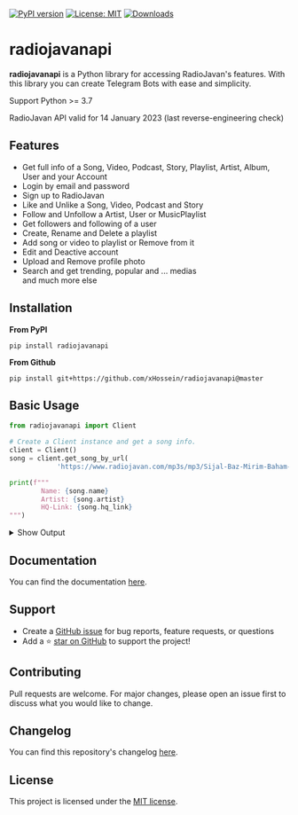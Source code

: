 [![PyPI version](https://badge.fury.io/py/radiojavanapi.svg)](https://badge.fury.io/py/radiojavanapi)
[![License: MIT](https://img.shields.io/badge/License-MIT-yellow.svg?style=flat-square)](https://github.com/xHossein/radiojavanapi/blob/master/LICENSE)
[![Downloads](https://pepy.tech/badge/radiojavanapi)](https://pepy.tech/project/radiojavanapi)

# radiojavanapi
**radiojavanapi** is a Python library for accessing RadioJavan's features. With this library you can create Telegram Bots with ease and simplicity.

Support Python >= 3.7

RadioJavan API valid for 14 January 2023 (last reverse-engineering check)

## Features
* Get full info of a Song, Video, Podcast, Story, Playlist, Artist, Album, User and your Account
* Login by email and password
* Sign up to RadioJavan
* Like and Unlike a Song, Video, Podcast and Story
* Follow and Unfollow a Artist, User or MusicPlaylist
* Get followers and following of a user
* Create, Rename and Delete a playlist
* Add song or video to playlist or Remove from it
* Edit and Deactive account
* Upload and Remove profile photo
* Search and get trending, popular and ... medias\
and much more else

## Installation
**From PyPI**
```
pip install radiojavanapi
```

**From Github**
```
pip install git+https://github.com/xHossein/radiojavanapi@master
```

## Basic Usage

```python
from radiojavanapi import Client

# Create a Client instance and get a song info. 
client = Client()
song = client.get_song_by_url(
            'https://www.radiojavan.com/mp3s/mp3/Sijal-Baz-Mirim-Baham-(Ft-Sami-Low)')

print(f"""
        Name: {song.name}
        Artist: {song.artist}
        HQ-Link: {song.hq_link}
""")

```
<details>
    <summary>Show Output</summary>

```
Name: Baz Mirim Baham (Ft Sami Low)
Artist: Sijal
HQ-Link: https://host2.mediacon-rj.app/media/mp3/aac-256/99926-cf9dd3814907dbb.m4a
```
</details>

## Documentation
You can find the documentation [here](https://xhossein.github.io/radiojavanapi/).

## Support

- Create a [GitHub issue](https://github.com/xHossein/radiojavanapi/issues) for bug reports, feature requests, or questions
- Add a ⭐️ [star on GitHub](https://github.com/xHossein/radiojavanapi) to support the project!


## Contributing
Pull requests are welcome. For major changes, please open an issue first to discuss what you would like to change.

## Changelog
You can find this repository's changelog [here](https://github.com/xHossein/radiojavanapi/blob/master/CHANGELOG.md).

## License
This project is licensed under the [MIT license](https://choosealicense.com/licenses/mit/).
